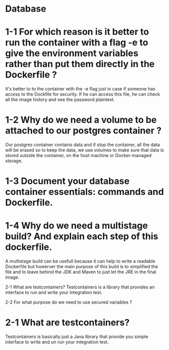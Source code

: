 # Database

# 1-1 For which reason is it better to run the container with a flag -e to give the environment variables rather than put them directly in the Dockerfile ?

It's better to to the container with the -e flag just in case if someone has access to the Dockfile for security. If he can access this file, he can check all the image history and see the password plaintext.

# 1-2 Why do we need a volume to be attached to our postgres container ? 

Our postgres container contains data and if stop the container, all the data will be erased so to keep the data, we use volumes to make sure that data is stored outside the container, on the host machine or Docker-managed storage.

# 1-3 Document your database container essentials: commands and Dockerfile.

# 1-4 Why do we need a multistage build? And explain each step of this dockerfile. 

A multistage build can be usefull because it can help to write a readable Dockerfile but howerver the main purpose of this build is to simplified the file and to leave behind the JDK and Maven to just let the JRE in the final image.

2-1 What are testcontainers?
Testcontainers is a library that provides an interface to run and write your integration test.

2-2 For what purpose do we need to use secured variables ?









# 2-1 What are testcontainers?

Testcontainers is basically just a Java library that provide you simple interface to write and un run your integration test.
